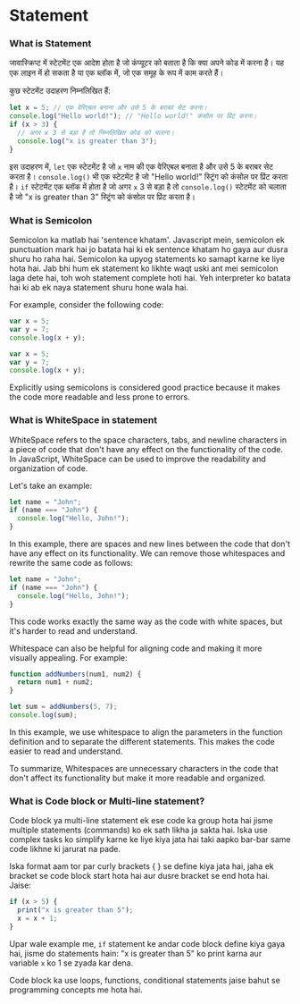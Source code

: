 # Statement

### What is Statement

जावास्क्रिप्ट में स्टेटमेंट एक आदेश होता है जो कंप्यूटर को बताता है कि क्या अपने कोड में करना है। यह एक लाइन में हो सकता है या एक ब्लॉक में, जो एक समूह के रूप में काम करते हैं।

कुछ स्टेटमेंट उदाहरण निम्नलिखित हैं:

```javascript
let x = 5; // एक वेरिएबल बनाना और उसे 5 के बराबर सेट करना।
console.log("Hello world!"); // "Hello world!" कंसोल पर प्रिंट करना।
if (x > 3) {
  // अगर x 3 से बड़ा है तो निम्नलिखित कोड को चलाना।
  console.log("x is greater than 3");
}
```

इस उदाहरण में, `let` एक स्टेटमेंट है जो `x` नाम की एक वेरिएबल बनाता है और उसे 5 के बराबर सेट करता है। `console.log()` भी एक स्टेटमेंट है जो "Hello world!" स्ट्रिंग को कंसोल पर प्रिंट करता है। `if` स्टेटमेंट एक ब्लॉक में होता है जो अगर `x` 3 से बड़ा है तो `console.log()` स्टेटमेंट को चलाता है जो "x is greater than 3" स्ट्रिंग को कंसोल पर प्रिंट करता है।

### What is Semicolon

Semicolon ka matlab hai 'sentence khatam'. Javascript mein, semicolon ek punctuation mark hai jo batata hai ki ek sentence khatam ho gaya aur dusra shuru ho raha hai. Semicolon ka upyog statements ko samapt karne ke liye hota hai. Jab bhi hum ek statement ko likhte waqt uski ant mei semicolon laga dete hai, toh woh statement complete hoti hai. Yeh interpreter ko batata hai ki ab ek naya statement shuru hone wala hai.

For example, consider the following code:

```javascript
var x = 5;
var y = 7;
console.log(x + y);
```

```javascript
var x = 5;
var y = 7;
console.log(x + y);
```

Explicitly using semicolons is considered good practice because it makes the code more readable and less prone to errors.

### What is WhiteSpace in statement

WhiteSpace refers to the space characters, tabs, and newline characters in a piece of code that don't have any effect on the functionality of the code. In JavaScript, WhiteSpace can be used to improve the readability and organization of code.

Let's take an example:

```javascript
let name = "John";
if (name === "John") {
  console.log("Hello, John!");
}
```

In this example, there are spaces and new lines between the code that don't have any effect on its functionality. We can remove those whitespaces and rewrite the same code as follows:

```javascript
let name = "John";
if (name === "John") {
  console.log("Hello, John!");
}
```

This code works exactly the same way as the code with white spaces, but it's harder to read and understand.

Whitespace can also be helpful for aligning code and making it more visually appealing. For example:

```javascript
function addNumbers(num1, num2) {
  return num1 + num2;
}

let sum = addNumbers(5, 7);
console.log(sum);
```

In this example, we use whitespace to align the parameters in the function definition and to separate the different statements. This makes the code easier to read and understand.

To summarize, Whitespaces are unnecessary characters in the code that don't affect its functionality but make it more readable and organized.

### What is Code block or Multi-line statement?

Code block ya multi-line statement ek ese code ka group hota hai jisme multiple statements (commands) ko ek sath likha ja sakta hai. Iska use complex tasks ko simplify karne ke liye kiya jata hai taki aapko bar-bar same code likhne ki jarurat na pade.

Iska format aam tor par curly brackets { } se define kiya jata hai, jaha ek bracket se code block start hota hai aur dusre bracket se end hota hai. Jaise:

```javascript
if (x > 5) {
  print("x is greater than 5");
  x = x + 1;
}
```

Upar wale example me, `if` statement ke andar code block define kiya gaya hai, jisme do statements hain: "x is greater than 5" ko print karna aur variable `x` ko 1 se zyada kar dena.

Code block ka use loops, functions, conditional statements jaise bahut se programming concepts me hota hai.
